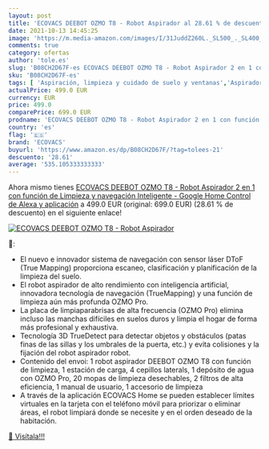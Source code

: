 ```yaml
---
layout: post
title: 'ECOVACS DEEBOT OZMO T8 - Robot Aspirador al 28.61 % de descuento'
date: 2021-10-13 14:45:25
image: 'https://m.media-amazon.com/images/I/31JuddZ260L._SL500_._SL400_.jpg'
comments: true
category: ofertas
author: 'tole.es'
slug: 'B08CH2D67F-es ECOVACS DEEBOT OZMO T8 - Robot Aspirador 2 en 1 con...'
sku: 'B08CH2D67F-es'
tags: [ 'Aspiración, limpieza y cuidado de suelo y ventanas','Aspiradoras','Hogar y cocina','Robots aspiradores','alexa','ecovacs','google','home', ]
actualPrice: 499.0 EUR
currency: EUR
price: 499.0
comparePrice: 699.0 EUR
prodname: 'ECOVACS DEEBOT OZMO T8 - Robot Aspirador 2 en 1 con función de Limpieza y navegación Inteligente - Google Home  Control de Alexa y aplicación'
country: 'es'
flag: '🇪🇸'
brand: 'ECOVACS'
buyurl: 'https://www.amazon.es/dp/B08CH2D67F/?tag=tolees-21'
descuento: '28.61'
average: '535.105333333333'
---
```


Ahora mismo tienes [ECOVACS DEEBOT OZMO T8 - Robot Aspirador 2 en 1 con función de Limpieza y navegación Inteligente - Google Home  Control de Alexa y aplicación](https://www.amazon.es/dp/B08CH2D67F/?tag=tolees-21) a 499.0 EUR (original: 699.0 EUR) (28.61 %  de descuento) en el siguiente enlace!

[![ECOVACS DEEBOT OZMO T8 - Robot Aspirador](https://m.media-amazon.com/images/I/31JuddZ260L._SL500_._SL400_.jpg)](https://www.amazon.es/dp/B08CH2D67F/?tag=tolees-21)

🔎:

- El nuevo e innovador sistema de navegación con sensor láser DToF (True Mapping) proporciona escaneo, clasificación y planificación de la limpieza del suelo.
- El robot aspirador de alto rendimiento con inteligencia artificial, innovadora tecnología de navegación (TrueMapping) y una función de limpieza aún más profunda OZMO Pro.
- La placa de limpiaparabrisas de alta frecuencia (OZMO Pro) elimina incluso las manchas difíciles en suelos duros y limpia el hogar de forma más profesional y exhaustiva.
- Tecnología 3D TrueDetect para detectar objetos y obstáculos (patas finas de las sillas y los umbrales de la puerta, etc.) y evita colisiones y la fijación del robot aspirador robot.
- Contenido del envoi: 1 robot aspirador DEEBOT OZMO T8 con función de limpieza, 1 estación de carga, 4 cepillos laterals, 1 depósito de agua con OZMO Pro, 20 mopas de limpieza desechables, 2 filtros de alta eficiencia, 1 manual de usuario, 1 accesorio de limpieza
- A través de la aplicación ECOVACS Home se pueden establecer límites virtuales en la tarjeta con el teléfono móvil para priorizar o eliminar áreas, el robot limpiará donde se necesite y en el orden deseado de la habitación.

[🛒 Visítala!!!](https://www.amazon.es/dp/B08CH2D67F/?tag=tolees-21)
